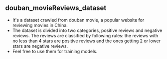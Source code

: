 ## douban_movieReviews_dataset

* It's a dataset crawled from douban movie, a popular website for reviewing movies in China.
* The dataset is divided into two categories, positive reviews and negative reviews. The reviews are classified by following rules: the reviews with no less than 4 stars are positive reviews and the ones getting 2 or lower stars are negative reviews.
* Feel free to use them for training models.
